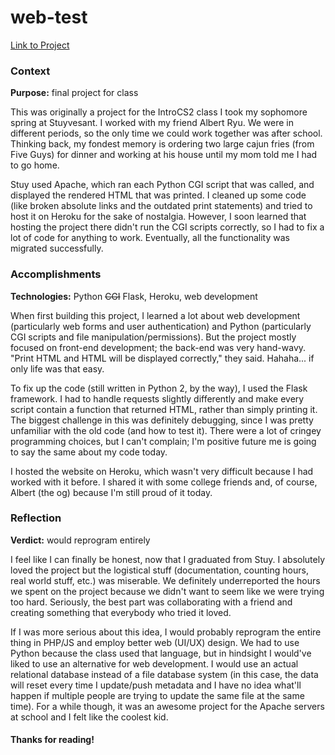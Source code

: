 # web-test
[Link to Project](https://github.com/benjamin-shen/web-test)  

### Context
**Purpose:** final project for class

This was originally a project for the IntroCS2 class I took my sophomore spring at Stuyvesant. I worked with my friend Albert Ryu. We were in different periods, so the only time we could work together was after school. Thinking back, my fondest memory is ordering two large cajun fries (from Five Guys) for dinner and working at his house until my mom told me I had to go home.

Stuy used Apache, which ran each Python CGI script that was called, and displayed the rendered HTML that was printed. I cleaned up some code (like broken absolute links and the outdated print statements) and tried to host it on Heroku for the sake of nostalgia. However, I soon learned that hosting the project there didn't run the CGI scripts correctly, so I had to fix a lot of code for anything to work. Eventually, all the functionality was migrated successfully.

### Accomplishments
**Technologies:** Python <del>CGI</del> Flask, Heroku, web development

When first building this project, I learned a lot about web development (particularly web forms and user authentication) and Python (particularly CGI scripts and file manipulation/permissions). But the project mostly focused on front-end development; the back-end was very hand-wavy. "Print HTML and HTML will be displayed correctly," they said. Hahaha... if only life was that easy.

To fix up the code (still written in Python 2, by the way), I used the Flask framework. I had to handle requests slightly differently and make every script contain a function that returned HTML, rather than simply printing it. The biggest challenge in this was definitely debugging, since I was pretty unfamiliar with the old code (and how to test it). There were a lot of cringey programming choices, but I can't complain; I'm positive future me is going to say the same about my code today.

I hosted the website on Heroku, which wasn't very difficult because I had worked with it before. I shared it with some college friends and, of course, Albert (the og) because I'm still proud of it today.

### Reflection
**Verdict:** would reprogram entirely

I feel like I can finally be honest, now that I graduated from Stuy. I absolutely loved the project but the logistical stuff (documentation, counting hours, real world stuff, etc.) was miserable. We definitely underreported the hours we spent on the project because we didn't want to seem like we were trying too hard. Seriously, the best part was collaborating with a friend and creating something that everybody who tried it loved.

If I was more serious about this idea, I would probably reprogram the entire thing in PHP/JS and employ better web (UI/UX) design. We had to use Python because the class used that language, but in hindsight I would've liked to use an alternative for web development. I would use an actual relational database instead of a file database system (in this case, the data will reset every time I update/push metadata and I have no idea what'll happen if multiple people are trying to update the same file at the same time). For a while though, it was an awesome project for the Apache servers at school and I felt like the coolest kid.

#### Thanks for reading!